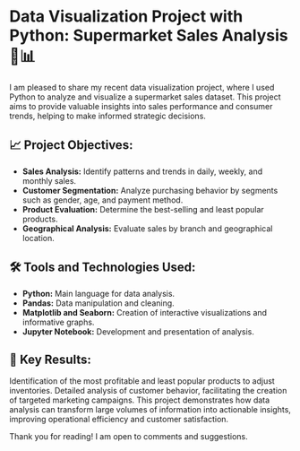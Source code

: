 # Data Visualization Project with Python: Supermarket Sales Analysis 🛒📊

I am pleased to share my recent data visualization project, where I used Python to analyze and visualize a supermarket sales dataset. This project aims to provide valuable insights into sales performance and consumer trends, helping to make informed strategic decisions.

## 📈 Project Objectives:

* **Sales Analysis:** Identify patterns and trends in daily, weekly, and monthly sales.
* **Customer Segmentation:** Analyze purchasing behavior by segments such as gender, age, and payment method.
* **Product Evaluation:** Determine the best-selling and least popular products.
* **Geographical Analysis:** Evaluate sales by branch and geographical location.

## 🛠 Tools and Technologies Used:

* **Python:** Main language for data analysis.
* **Pandas:** Data manipulation and cleaning.
* **Matplotlib and Seaborn:** Creation of interactive visualizations and informative graphs.
* **Jupyter Notebook:** Development and presentation of analysis.

## 🔑 Key Results:

Identification of the most profitable and least popular products to adjust inventories.
Detailed analysis of customer behavior, facilitating the creation of targeted marketing campaigns.
This project demonstrates how data analysis can transform large volumes of information into actionable insights, improving operational efficiency and customer satisfaction.

Thank you for reading! I am open to comments and suggestions.
